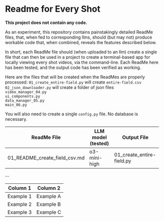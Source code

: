 # Readme for Every Shot

**This project does not contain any code.** 

As an experiment, this repository contains painstakingly detailed ReadMe files, that, when fed to corresponding llms, should (but may not) produce workable code that, when combined, reveals the features described below.

In short, each ReadMe file should (when uploaded to an llm) create a single file that can then be used in a project to create a terminal-based app for locally viewing every shot videos, via the command-line. Each ReadMe here has been tested, and the output code has been verified as working.

Here are the files that will be created when the ReadMes are properly processed:
`01_create_entire-field.py` will create `entire-field.csv`  
`02_json_downloader.py` will create a folder of json files  
`video_manager_04.py`  
`ui_components.py`   
`data_manager_05.py`  
`main_06.py`  

You will also need to create a single `config.py` file. No database is necessary.

| ReadMe File | LLM model (tested) | Output File |
|------------------------------|----------------------|---------------|
| 01_README_create_field_csv.md | o3-mini-high | 01_create_entire-field.py

--

| Column 1  | Column 2  |
|-----------|-----------|
| Example 1 | Example A |
| Example 2 | Example B |
| Example 3 | Example C |
